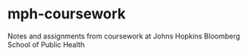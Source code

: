 # mph-coursework
Notes and assignments from coursework at Johns Hopkins Bloomberg School of Public Health
